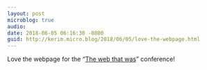 ```yaml
---
layout: post
microblog: true
audio: 
date: 2018-06-05 06:16:30 -0800
guid: http://kerim.micro.blog/2018/06/05/love-the-webpage.html
---
```

Love the webpage for the “[The web that was](http://thewebthatwas.net/)” conference! 
